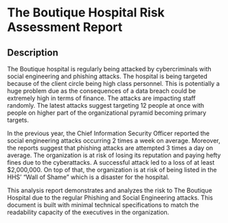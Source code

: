 <h1>The Boutique Hospital Risk Assessment Report</h1>

<h2>Description</h2>
The Boutique hospital is regularly being attacked by cybercriminals with social engineering and phishing attacks. The hospital is being targeted because of the client circle being high class personnel. This is potentially a huge problem due as the consequences of a data breach could be extremely high in terms of finance. The attacks are impacting staff randomly. The latest attacks suggest targeting 12 people at once with people on higher part of the organizational pyramid becoming primary targets.<br />

In the previous year, the Chief Information Security Officer reported the social engineering attacks occurring 2 times a week on average. Moreover, the reports suggest that phishing attacks are attempted 3 times a day on average. The organization is at risk of losing its reputation and paying hefty fines due to the cyberattacks. A successful attack led to a loss of at least $2,000,000. On top of that, the organization is at risk of being listed in the HHS’ “Wall of Shame” which is a disaster for the hospital. <br />

This analysis report demonstrates and analyzes the risk to The Boutique Hospital due to the regular Phishing and Social Engineering attacks. This document is built with minimal technical specifications to match the readability capacity of the executives in the organization. 
